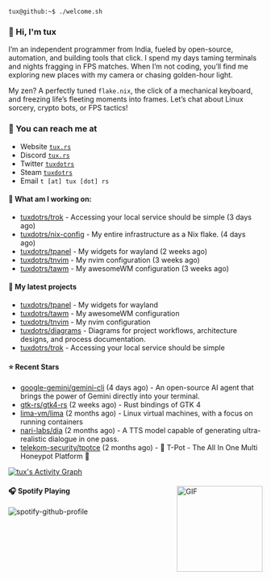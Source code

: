 ```console
tux@github:~$ ./welcome.sh
```

### 👋 Hi, I'm tux 
I’m an independent programmer from India, fueled by open-source, automation, and building tools that click. I spend my days taming terminals and nights fragging in FPS matches. When I’m not coding, you’ll find me exploring new places with my camera or chasing golden-hour light.

My zen? A perfectly tuned ```flake.nix```, the click of a mechanical keyboard, and freezing life’s fleeting moments into frames. Let’s chat about Linux sorcery, crypto bots, or FPS tactics!

### 📧 You can reach me at

* Website [`tux.rs`](https://tux.rs)
* Discord [`tux.rs`](https://discord.gg/7YvNafxMWe)
* Twitter [`tuxdotrs`](https://x.com/tuxdotrs)
* Steam [`tuxdotrs`](https://steamcommunity.com/id/tuxdotrs)
* Email `t [at] tux [dot] rs`

#### 👷 What am I working on:


- [tuxdotrs/trok](https://github.com/tuxdotrs/trok) - Accessing your local service should be simple (3 days ago)
- [tuxdotrs/nix-config](https://github.com/tuxdotrs/nix-config) - My entire infrastructure as a Nix flake. (4 days ago)
- [tuxdotrs/tpanel](https://github.com/tuxdotrs/tpanel) - My widgets for wayland (2 weeks ago)
- [tuxdotrs/tnvim](https://github.com/tuxdotrs/tnvim) - My nvim configuration (3 weeks ago)
- [tuxdotrs/tawm](https://github.com/tuxdotrs/tawm) - My awesomeWM configuration (3 weeks ago)

#### 🌱 My latest projects

- [tuxdotrs/tpanel](https://github.com/tuxdotrs/tpanel) - My widgets for wayland
- [tuxdotrs/tawm](https://github.com/tuxdotrs/tawm) - My awesomeWM configuration
- [tuxdotrs/tnvim](https://github.com/tuxdotrs/tnvim) - My nvim configuration
- [tuxdotrs/diagrams](https://github.com/tuxdotrs/diagrams) - Diagrams for project workflows, architecture designs, and process documentation.
- [tuxdotrs/trok](https://github.com/tuxdotrs/trok) - Accessing your local service should be simple

#### ⭐ Recent Stars

- [google-gemini/gemini-cli](https://github.com/google-gemini/gemini-cli) (4 days ago) - An open-source AI agent that brings the power of Gemini directly into your terminal.
- [gtk-rs/gtk4-rs](https://github.com/gtk-rs/gtk4-rs) (2 weeks ago) - Rust bindings of GTK 4
- [lima-vm/lima](https://github.com/lima-vm/lima) (2 months ago) - Linux virtual machines, with a focus on running containers
- [nari-labs/dia](https://github.com/nari-labs/dia) (2 months ago) - A TTS model capable of generating ultra-realistic dialogue in one pass.
- [telekom-security/tpotce](https://github.com/telekom-security/tpotce) (2 months ago) - 🍯 T-Pot - The All In One Multi Honeypot Platform 🐝

<div>
    <a href="#"><img alt="tux's Activity Graph" src="https://github-readme-activity-graph.vercel.app/graph?username=tuxdotrs&custom_title=tux%27s%20Contribution%20Graph&bg_color=0D1117&color=FFFFFF&line=2c83f8&point=FFFFFF&hide_border=true" /></a>
<div> 

<img align="right" alt="GIF" height="170px" src="https://media.giphy.com/media/J5B1Y8QZnzXXbLQIBu/giphy.gif" />

#### 🎧 Spotify Playing

![spotify-github-profile](https://spotify-github-profile.kittinanx.com/api/view?uid=irvd4a80l4m2v7k2gy3fct4j5&cover_image=true&theme=novatorem&bar_color=ff3c74&bar_color_cover=false)
